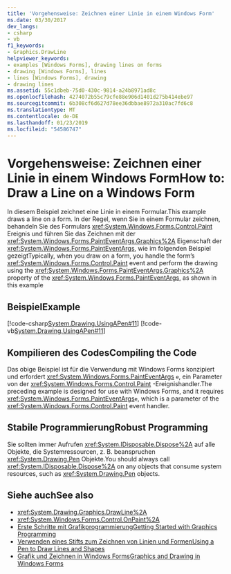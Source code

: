 ```yaml
---
title: 'Vorgehensweise: Zeichnen einer Linie in einem Windows Form'
ms.date: 03/30/2017
dev_langs:
- csharp
- vb
f1_keywords:
- Graphics.DrawLine
helpviewer_keywords:
- examples [Windows Forms], drawing lines on forms
- drawing [Windows Forms], lines
- lines [Windows Forms], drawing
- drawing lines
ms.assetid: 55c1dbeb-75d0-430c-9814-a24b8971ad8c
ms.openlocfilehash: 4274072b55c79cfe88e906d1401d275b414ebe97
ms.sourcegitcommit: 6b308cf6d627d78ee36dbbae8972a310ac7fd6c8
ms.translationtype: MT
ms.contentlocale: de-DE
ms.lasthandoff: 01/23/2019
ms.locfileid: "54586747"
---
```

# <a name="how-to-draw-a-line-on-a-windows-form"></a><span data-ttu-id="49a9b-102">Vorgehensweise: Zeichnen einer Linie in einem Windows Form</span><span class="sxs-lookup"><span data-stu-id="49a9b-102">How to: Draw a Line on a Windows Form</span></span>
<span data-ttu-id="49a9b-103">In diesem Beispiel zeichnet eine Linie in einem Formular.</span><span class="sxs-lookup"><span data-stu-id="49a9b-103">This example draws a line on a form.</span></span> <span data-ttu-id="49a9b-104">In der Regel, wenn Sie in einem Formular zeichnen, behandeln Sie des Formulars <xref:System.Windows.Forms.Control.Paint> Ereignis und führen Sie das Zeichnen mit der <xref:System.Windows.Forms.PaintEventArgs.Graphics%2A> Eigenschaft der <xref:System.Windows.Forms.PaintEventArgs>, wie im folgenden Beispiel gezeigt</span><span class="sxs-lookup"><span data-stu-id="49a9b-104">Typically, when you draw on a form, you handle the form’s  <xref:System.Windows.Forms.Control.Paint> event and perform the drawing using the <xref:System.Windows.Forms.PaintEventArgs.Graphics%2A> property of the <xref:System.Windows.Forms.PaintEventArgs>, as shown in this example</span></span>  
  
## <a name="example"></a><span data-ttu-id="49a9b-105">Beispiel</span><span class="sxs-lookup"><span data-stu-id="49a9b-105">Example</span></span>  
 [!code-csharp[System.Drawing.UsingAPen#11](../../../../samples/snippets/csharp/VS_Snippets_Winforms/System.Drawing.UsingAPen/CS/Class1.cs#11)]
 [!code-vb[System.Drawing.UsingAPen#11](../../../../samples/snippets/visualbasic/VS_Snippets_Winforms/System.Drawing.UsingAPen/VB/Class1.vb#11)]  
  
## <a name="compiling-the-code"></a><span data-ttu-id="49a9b-106">Kompilieren des Codes</span><span class="sxs-lookup"><span data-stu-id="49a9b-106">Compiling the Code</span></span>  
 <span data-ttu-id="49a9b-107">Das obige Beispiel ist für die Verwendung mit Windows Forms konzipiert und erfordert <xref:System.Windows.Forms.PaintEventArgs> `e`, ein Parameter von der <xref:System.Windows.Forms.Control.Paint> -Ereignishandler.</span><span class="sxs-lookup"><span data-stu-id="49a9b-107">The preceding example is designed for use with Windows Forms, and it requires <xref:System.Windows.Forms.PaintEventArgs>`e`, which is a parameter of the <xref:System.Windows.Forms.Control.Paint> event handler.</span></span>  
  
## <a name="robust-programming"></a><span data-ttu-id="49a9b-108">Stabile Programmierung</span><span class="sxs-lookup"><span data-stu-id="49a9b-108">Robust Programming</span></span>  
 <span data-ttu-id="49a9b-109">Sie sollten immer Aufrufen <xref:System.IDisposable.Dispose%2A> auf alle Objekte, die Systemressourcen, z. B. beanspruchen <xref:System.Drawing.Pen> Objekte.</span><span class="sxs-lookup"><span data-stu-id="49a9b-109">You should always call <xref:System.IDisposable.Dispose%2A> on any objects that consume system resources, such as <xref:System.Drawing.Pen> objects.</span></span>  
  
## <a name="see-also"></a><span data-ttu-id="49a9b-110">Siehe auch</span><span class="sxs-lookup"><span data-stu-id="49a9b-110">See also</span></span>
- <xref:System.Drawing.Graphics.DrawLine%2A>
- <xref:System.Windows.Forms.Control.OnPaint%2A>
- [<span data-ttu-id="49a9b-111">Erste Schritte mit Grafikprogrammierung</span><span class="sxs-lookup"><span data-stu-id="49a9b-111">Getting Started with Graphics Programming</span></span>](../../../../docs/framework/winforms/advanced/getting-started-with-graphics-programming.md)
- [<span data-ttu-id="49a9b-112">Verwenden eines Stifts zum Zeichnen von Linien und Formen</span><span class="sxs-lookup"><span data-stu-id="49a9b-112">Using a Pen to Draw Lines and Shapes</span></span>](../../../../docs/framework/winforms/advanced/using-a-pen-to-draw-lines-and-shapes.md)
- [<span data-ttu-id="49a9b-113">Grafik und Zeichnen in Windows Forms</span><span class="sxs-lookup"><span data-stu-id="49a9b-113">Graphics and Drawing in Windows Forms</span></span>](../../../../docs/framework/winforms/advanced/graphics-and-drawing-in-windows-forms.md)
